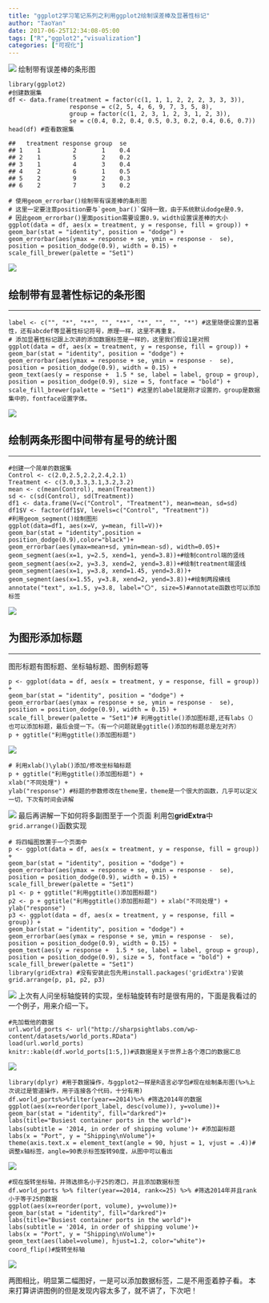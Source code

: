 ```yaml
---
title: "ggplot2学习笔记系列之利用ggplot2绘制误差棒及显著性标记"
author: "TaoYan"
date: 2017-06-25T12:34:08-05:00
tags: ["R","ggplot2","visualization"]
categories: ["可视化"]
---
```


![](http://upload-images.jianshu.io/upload_images/2084719-46b1e37462ac6440.png?imageMogr2/auto-orient/strip%7CimageView2/2/w/1240)
绘制带有误差棒的条形图

<!--more-->

```
library(ggplot2)
#创建数据集
df <- data.frame(treatment = factor(c(1, 1, 1, 2, 2, 2, 3, 3, 3)), 
                 response = c(2, 5, 4, 6, 9, 7, 3, 5, 8), 
                 group = factor(c(1, 2, 3, 1, 2, 3, 1, 2, 3)), 
                 se = c(0.4, 0.2, 0.4, 0.5, 0.3, 0.2, 0.4, 0.6, 0.7))
head(df) #查看数据集

##   treatment response group  se
## 1    1         2       1    0.4
## 2    1         5       2    0.2
## 3    1         4       3    0.4
## 4    2         6       1    0.5
## 5    2         9       2    0.3
## 6    2         7       3    0.2
```
```
# 使用geom_errorbar()绘制带有误差棒的条形图
# 这里一定要注意position要与`geom_bar()`保持一致，由于系统默认dodge是0.9，
# 因此geom_errorbar()里面position需要设置0.9，width设置误差棒的大小
ggplot(data = df, aes(x = treatment, y = response, fill = group)) + 
geom_bar(stat = "identity", position = "dodge") + 
geom_errorbar(aes(ymax = response + se, ymin = response -  se), 
position = position_dodge(0.9), width = 0.15) + 
scale_fill_brewer(palette = "Set1")
```
![](http://upload-images.jianshu.io/upload_images/2084719-0d1a0cc2f8ac5129.png?imageMogr2/auto-orient/strip%7CimageView2/2/w/1240)

## 绘制带有显著性标记的条形图
------------------------
```
label <- c("", "*", "**", "", "**", "*", "", "", "*") #这里随便设置的显著性，还有abcdef等显著性标记符号，原理一样，这里不再重复。
# 添加显著性标记跟上次讲的添加数据标签是一样的，这里我们假设1是对照
ggplot(data = df, aes(x = treatment, y = response, fill = group)) + 
geom_bar(stat = "identity", position = "dodge") + 
geom_errorbar(aes(ymax = response + se, ymin = response -  se), 
position = position_dodge(0.9), width = 0.15) + 
geom_text(aes(y = response +  1.5 * se, label = label, group = group), 
position = position_dodge(0.9), size = 5, fontface = "bold") + 
scale_fill_brewer(palette = "Set1") #这里的label就是刚才设置的，group是数据集中的，fontface设置字体。
```
![](http://upload-images.jianshu.io/upload_images/2084719-d7a71cdebe7aaecb.png?imageMogr2/auto-orient/strip%7CimageView2/2/w/1240)

## 绘制两条形图中间带有星号的统计图
-------------------------
```
#创建一个简单的数据集
Control <- c(2.0,2.5,2.2,2.4,2.1)
Treatment <- c(3.0,3.3,3.1,3.2,3.2)
mean <- c(mean(Control), mean(Treatment))
sd <- c(sd(Control), sd(Treatment))
df1 <- data.frame(V=c("Control", "Treatment"), mean=mean, sd=sd)
df1$V <- factor(df1$V, levels=c("Control", "Treatment"))
#利用geom_segment()绘制图形
ggplot(data=df1, aes(x=V, y=mean, fill=V))+ 
geom_bar(stat = "identity",position = position_dodge(0.9),color="black")+ 
geom_errorbar(aes(ymax=mean+sd, ymin=mean-sd), width=0.05)+ 
geom_segment(aes(x=1, y=2.5, xend=1, yend=3.8))+#绘制control端的竖线 
geom_segment(aes(x=2, y=3.3, xend=2, yend=3.8))+#绘制treatment端竖线 
geom_segment(aes(x=1, y=3.8, xend=1.45, yend=3.8))+ 
geom_segment(aes(x=1.55, y=3.8, xend=2, yend=3.8))+#绘制两段横线 
annotate("text", x=1.5, y=3.8, label="〇", size=5)#annotate函数也可以添加标签
```

![](http://upload-images.jianshu.io/upload_images/2084719-fd824d52ccfd97f7.png?imageMogr2/auto-orient/strip%7CimageView2/2/w/1240)


## 为图形添加标题
--------------------------
图形标题有图标题、坐标轴标题、图例标题等
```
p <- ggplot(data = df, aes(x = treatment, y = response, fill = group)) + 
geom_bar(stat = "identity", position = "dodge") +
geom_errorbar(aes(ymax = response + se, ymin = response -  se),
position = position_dodge(0.9), width = 0.15) + 
scale_fill_brewer(palette = "Set1")# 利用ggtitle()添加图标题,还有labs（）也可以添加标题，最后会提一下。（有一个问题就是ggtitle()添加的标题总是左对齐）
p + ggtitle("利用ggtitle()添加图标题")
```
![](http://upload-images.jianshu.io/upload_images/2084719-437d4f549444463d.png?imageMogr2/auto-orient/strip%7CimageView2/2/w/1240)
```
# 利用xlab()\ylab()添加/修改坐标轴标题
p + ggtitle("利用ggtitle()添加图标题") + 
xlab("不同处理") + 
ylab("response") #标题的参数修改在theme里，theme是一个很大的函数，几乎可以定义一切，下次有时间会讲解
```

![](http://upload-images.jianshu.io/upload_images/2084719-2b799bb7890f0624.png?imageMogr2/auto-orient/strip%7CimageView2/2/w/1240)
最后再讲解一下如何将多副图至于一个页面 利用包**gridExtra**中`grid.arrange()`函数实现

```
# 将四幅图放置于一个页面中
p <- ggplot(data = df, aes(x = treatment, y = response, fill = group)) + 
geom_bar(stat = "identity", position = "dodge") + 
geom_errorbar(aes(ymax = response + se, ymin = response -  se), 
position = position_dodge(0.9), width = 0.15) + 
scale_fill_brewer(palette = "Set1")
p1 <- p + ggtitle("利用ggtitle()添加图标题")
p2 <- p + ggtitle("利用ggtitle()添加图标题") + xlab("不同处理") + ylab("response")
p3 <- ggplot(data = df, aes(x = treatment, y = response, fill = group)) + 
geom_bar(stat = "identity", position = "dodge") + 
geom_errorbar(aes(ymax = response + se, ymin = response -  se), 
position = position_dodge(0.9), width = 0.15) + 
geom_text(aes(y = response +  1.5 * se, label = label, group = group), 
position = position_dodge(0.9), size = 5, fontface = "bold") + 
scale_fill_brewer(palette = "Set1")
library(gridExtra) #没有安装此包先用install.packages('gridExtra')安装
grid.arrange(p, p1, p2, p3)
```

![](http://upload-images.jianshu.io/upload_images/2084719-8ea6aa114eeab5ba.png?imageMogr2/auto-orient/strip%7CimageView2/2/w/1240)
上次有人问坐标轴旋转的实现，坐标轴旋转有时是很有用的，下面是我看过的一个例子，用来介绍一下。

```
#先加载他的数据
url.world_ports <- url("http://sharpsightlabs.com/wp-content/datasets/world_ports.RData")
load(url.world_ports)
knitr::kable(df.world_ports[1:5,])#该数据是关于世界上各个港口的数据汇总
```

![](http://upload-images.jianshu.io/upload_images/2084719-01c06eb52b6848d1.png?imageMogr2/auto-orient/strip%7CimageView2/2/w/1240)
```
library(dplyr) #用于数据操作，与ggplot2一样是R语言必学包#现在绘制条形图(%>%上次说过是管道操作，用于连接各个代码，十分有用)
df.world_ports%>%filter(year==2014)%>% #筛选2014年的数据 
ggplot(aes(x=reorder(port_label, desc(volume)), y=volume))+ 
geom_bar(stat = "identity", fill="darkred")+ 
labs(title="Busiest container ports in the world")+ 
labs(subtitle = '2014, in order of shipping volume')+ #添加副标题 
labs(x = "Port", y = "Shipping\nVolume")+ 
theme(axis.text.x = element_text(angle = 90, hjust = 1, vjust = .4))#调整x轴标签，angle=90表示标签旋转90度，从图中可以看出
```
![](http://upload-images.jianshu.io/upload_images/2084719-11d43dfb82953994.png?imageMogr2/auto-orient/strip%7CimageView2/2/w/1240)
```
#现在旋转坐标轴，并筛选排名小于25的港口，并且添加数据标签
df.world_ports %>% filter(year==2014, rank<=25) %>% #筛选2014年并且rank小于等于25的数据 
ggplot(aes(x=reorder(port, volume), y=volume))+ 
geom_bar(stat = "identity", fill="darkred")+ 
labs(title="Busiest container ports in the world")+ 
labs(subtitle = '2014, in order of shipping volume')+  
labs(x = "Port", y = "Shipping\nVolume")+ 
geom_text(aes(label=volume), hjust=1.2, color="white")+ 
coord_flip()#旋转坐标轴
```
![](http://upload-images.jianshu.io/upload_images/2084719-46b1e37462ac6440.png?imageMogr2/auto-orient/strip%7CimageView2/2/w/1240)

两图相比，明显第二幅图好，一是可以添加数据标签，二是不用歪着脖子看。
本来打算讲讲图例的但是发现内容太多了，就不讲了，下次吧！

